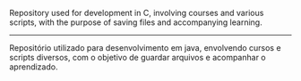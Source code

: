 Repository used for development in C, involving courses and various scripts, with the purpose of saving files and accompanying learning.

----

Repositório utilizado para desenvolvimento em java, envolvendo cursos e scripts diversos, com o objetivo de guardar arquivos e acompanhar o aprendizado.
